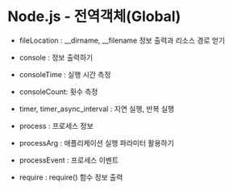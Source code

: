 # Node.js - 전역객체(Global)

- fileLocation : __dirname, __filename 정보 출력과 리소스 경로 얻기
- console : 정보 출력하기
- consoleTime : 실행 시간 측정
- consoleCount: 횟수 측정
- timer, timer_async_interval : 지연 실행, 반복 실행
- process : 프로세스 정보
- processArg : 애플리케이션 실행 파라미터 활용하기
- processEvent : 프로세스 이벤트

- require : require() 함수 정보 출력
